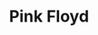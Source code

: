 ---
title: "Pink Floyd"
summary: "Pink Floyd was an English rock band from London. Founded in 1965, the group achieved worldwide acclaim, initially with innovative psychedelic music, and later in a genre that came to be termed progressive rock. Distinguished by philosophical lyrics, musical experimentation, frequent use of sound effects and elaborate live shows, Pink Floyd remains one of the most commercially successful and influential groups in the history of popular music. – guitar, slide guitar, vocals – keyboards, vocals – drums, percussion, sound effects – bass guitar, vocals, sound effects – guitar, vocals **Other players:** – guitar – backing vocals, keyboards, slide guitar, sound effects – bass guitar, backing vocals Inducted into Rock And Roll Hall of Fame in 1996 . Group name was taken from both and as a tribute to the American blues music they loved."
image: "pink-floyd.jpg"
apple_music_artist_url: "https://music.apple.com/gb/artist/pink-floyd/487143"
wikipedia_url: "none"
---
